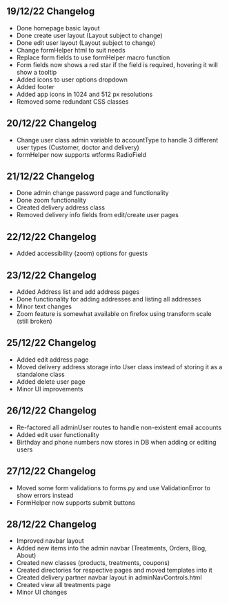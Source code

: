 ## 19/12/22 Changelog
- Done homepage basic layout
- Done create user layout (Layout subject to change)
- Done edit user layout (Layout subject to change)
- Change formHelper html to suit needs
- Replace form fields to use formHelper macro function
- Form fields now shows a red star if the field is required, hovering it will show a tooltip
- Added icons to user options dropdown
- Added footer
- Added app icons in 1024 and 512 px resolutions
- Removed some redundant CSS classes

## 20/12/22 Changelog
- Change user class admin variable to accountType to handle 3 different user types (Customer, doctor and delivery)
- formHelper now supports wtforms RadioField

## 21/12/22 Changelog
- Done admin change password page and functionality
- Done zoom functionality
- Created delivery address class
- Removed delivery info fields from edit/create user pages

## 22/12/22 Changelog
- Added accessibility (zoom) options for guests

## 23/12/22 Changelog
- Added Address list and add address pages
- Done functionality for adding addresses and listing all addresses
- Minor text changes
- Zoom feature is somewhat available on firefox using transform scale (still broken)

## 25/12/22 Changelog
- Added edit address page
- Moved delivery address storage into User class instead of storing it as a standalone class
- Added delete user page
- Minor UI improvements

## 26/12/22 Changelog
- Re-factored all adminUser routes to handle non-existent email accounts
- Added edit user functionality
- Birthday and phone numbers now stores in DB when adding or editing users

## 27/12/22 Changelog
- Moved some form validations to forms.py and use ValidationError to show errors instead
- FormHelper now supports submit buttons

## 28/12/22 Changelog
- Improved navbar layout
- Added new items into the admin navbar (Treatments, Orders, Blog, About)
- Created new classes (products, treatments, coupons)
- Created directories for respective pages and moved templates into it
- Created delivery partner navbar layout in adminNavControls.html
- Created view all treatments page
- Minor UI changes